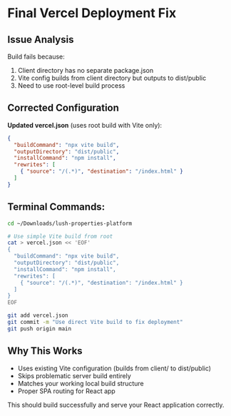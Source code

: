 # Final Vercel Deployment Fix

## Issue Analysis
Build fails because:
1. Client directory has no separate package.json
2. Vite config builds from client directory but outputs to dist/public
3. Need to use root-level build process

## Corrected Configuration

**Updated vercel.json** (uses root build with Vite only):
```json
{
  "buildCommand": "npx vite build",
  "outputDirectory": "dist/public", 
  "installCommand": "npm install",
  "rewrites": [
    { "source": "/(.*)", "destination": "/index.html" }
  ]
}
```

## Terminal Commands:
```bash
cd ~/Downloads/lush-properties-platform

# Use simple Vite build from root
cat > vercel.json << 'EOF'
{
  "buildCommand": "npx vite build",
  "outputDirectory": "dist/public",
  "installCommand": "npm install",
  "rewrites": [
    { "source": "/(.*)", "destination": "/index.html" }
  ]
}
EOF

git add vercel.json
git commit -m "Use direct Vite build to fix deployment"
git push origin main
```

## Why This Works
- Uses existing Vite configuration (builds from client/ to dist/public)
- Skips problematic server build entirely  
- Matches your working local build structure
- Proper SPA routing for React app

This should build successfully and serve your React application correctly.